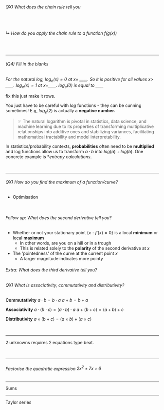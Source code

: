 ###### QX) What does the chain rule tell you

<br>

###### ↳ How do you apply the chain rule to a function $f(g(x))$

<br>

---

###### (Q4) Fill in the blanks
*For the natural log, $log_e(x)=0$ at $x=$ \_\_\_\_. So it is positive for all values $x>$ \_\_\_\_. $log_e(x)=1$ at $x=$\_\_\_\_. $log_e(0)$ is equal to \_\_\_\_*

fix this just make it rows. 

You just have to be careful with $log$ functions - they can be cunning sometimes! E.g, $log_e(2)$ is actually a **negative number.** 

> ☞ The natural logarithm is pivotal in statistics, data science, and machine learning due to its properties of transforming multiplicative relationships into additive ones and stabilizing variances, facilitating mathematical tractability and model interpretability.

In statistics/probability contexts, **probabilities** often need to be **multiplied** and log functions allow us to transform $a\cdot b$ into $log(a) + log(b)$. One concrete example is **entropy calculations*. 

<br>

---
###### QX) How do you find the maximum of a function/curve? 

- Optimisation

<br>

###### Follow up: What does the second derivative tell you? 

- Whether or not your stationary point {$x : f'(x) = 0$} is a local **minimum** or local **maximum**
	- In other words, are you on a hill or in a trough
	- This is related solely to the **polarity** of the second derivative at $x$
- The 'pointedness' of the curve at the current point $x$
	- A larger magnitude indicates more pointy

###### Extra: What does the third derivative tell you? 


###### QX) What is associativity, commutativity and distributivity?

**Commutativity** 
$a \cdot b = b \cdot a$
$a + b = b + a$

**Associativity** 
$a \cdot (b\cdot c) = (a \cdot b) \cdot a$
$a + (b+c) = (a+b)+c$

**Distributivity**
$a \times (b + c) = (a \times b) + (a \times c)$



<br>

---

2 unknowns requires 2 equations type beat. 


<br>

---

###### Factorise the quadratic expression $2x^2+7x+6$


---

Sums 

---

Taylor series 
